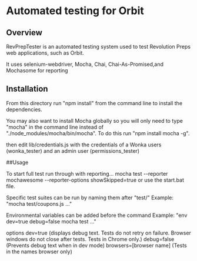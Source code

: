 # Automated testing for Orbit


## Overview
RevPrepTester is an automated testing system used to test Revolution Preps web applications, such as Orbit.

It uses selenium-webdriver, Mocha, Chai, Chai-As-Promised,and Mochasome for reporting


## Installation

From this directory run "npm install" from the command line to install the dependencies.  

You may also want to install Mocha globally so you will only need to type "mocha" in the command line instead of "./node_modules/mocha/bin/mocha".  To do this run "npm install mocha -g".

then edit lib/credentials.js with the credentials of a Wonka users (wonka_tester) and an admin user (permissions_tester)


##Usage

To start full test run through with reporting...
mocha test --reporter mochawesome --reporter-options showSkipped=true
or use the start.bat file.

Specific test suites can be run by naming them after "test/"
Example: "mocha test/coupons.js ..."

Environmental variables can be added before the command
Example: "env dev=true debug=false mocha test ..."

options
dev=true (displays debug text. Tests do not retry on failure. Browser windows do not close after tests. Tests in Chrome only.)
debug=false (Prevents debug text when in dev mode)
browsers=[browser name] (Tests in the names browser only)

